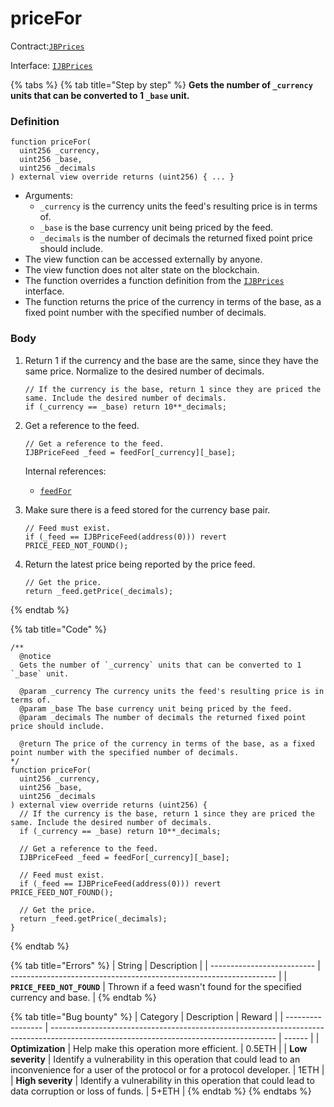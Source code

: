 # priceFor

Contract:[`JBPrices`](../)​‌

Interface: [`IJBPrices`](../../../interfaces/ijbprices.md)

{% tabs %}
{% tab title="Step by step" %}
**Gets the number of `_currency` units that can be converted to 1 `_base` unit.**

### Definition

```solidity
function priceFor(
  uint256 _currency,
  uint256 _base,
  uint256 _decimals
) external view override returns (uint256) { ... }
```

* Arguments:
  * `_currency` is the currency units the feed's resulting price is in terms of.
  * `_base` is the base currency unit being priced by the feed.
  * `_decimals` is the number of decimals the returned fixed point price should include.
* The view function can be accessed externally by anyone.
* The view function does not alter state on the blockchain.
* The function overrides a function definition from the [`IJBPrices`](../../../interfaces/ijbprices.md) interface.
* The function returns the price of the currency in terms of the base, as a fixed point number with the specified number of decimals.

### Body

1.  Return 1 if the currency and the base are the same, since they have the same price. Normalize to the desired number of decimals.

    ```solidity
    // If the currency is the base, return 1 since they are priced the same. Include the desired number of decimals.
    if (_currency == _base) return 10**_decimals;
    ```
2.  Get a reference to the feed.

    ```solidity
    // Get a reference to the feed.
    IJBPriceFeed _feed = feedFor[_currency][_base];
    ```

    Internal references:

    * [`feedFor`](../properties/feedfor.md)
3.  Make sure there is a feed stored for the currency base pair.

    ```solidity
    // Feed must exist.
    if (_feed == IJBPriceFeed(address(0))) revert PRICE_FEED_NOT_FOUND();
    ```
4.  Return the latest price being reported by the price feed. 

    ```solidity
    // Get the price.
    return _feed.getPrice(_decimals);
    ```
{% endtab %}

{% tab title="Code" %}
```solidity
/** 
  @notice 
  Gets the number of `_currency` units that can be converted to 1 `_base` unit.
  
  @param _currency The currency units the feed's resulting price is in terms of.
  @param _base The base currency unit being priced by the feed.
  @param _decimals The number of decimals the returned fixed point price should include.
  
  @return The price of the currency in terms of the base, as a fixed point number with the specified number of decimals.
*/
function priceFor(
  uint256 _currency,
  uint256 _base,
  uint256 _decimals
) external view override returns (uint256) {
  // If the currency is the base, return 1 since they are priced the same. Include the desired number of decimals.
  if (_currency == _base) return 10**_decimals;

  // Get a reference to the feed.
  IJBPriceFeed _feed = feedFor[_currency][_base];

  // Feed must exist.
  if (_feed == IJBPriceFeed(address(0))) revert PRICE_FEED_NOT_FOUND();

  // Get the price.
  return _feed.getPrice(_decimals);
}
```
{% endtab %}

{% tab title="Errors" %}
| String                     | Description                                                        |
| -------------------------- | ------------------------------------------------------------------ |
| **`PRICE_FEED_NOT_FOUND`** | Thrown if a feed wasn't found for the specified currency and base. |
{% endtab %}

{% tab title="Bug bounty" %}
| Category          | Description                                                                                                                            | Reward |
| ----------------- | -------------------------------------------------------------------------------------------------------------------------------------- | ------ |
| **Optimization**  | Help make this operation more efficient.                                                                                               | 0.5ETH |
| **Low severity**  | Identify a vulnerability in this operation that could lead to an inconvenience for a user of the protocol or for a protocol developer. | 1ETH   |
| **High severity** | Identify a vulnerability in this operation that could lead to data corruption or loss of funds.                                        | 5+ETH  |
{% endtab %}
{% endtabs %}
